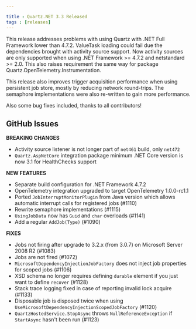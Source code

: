 ```yaml
---

title : Quartz.NET 3.3 Released
tags : [releases]
---
```


This release addresses problems with using Quartz with .NET Full Framework lower than 4.7.2. ValueTask loading
could fail due the dependencies brought with activity source support. Now activity sources are only supported when
using .NET Framework >= 4.7.2 and netstandard >= 2.0. This also raises requirement the same way for package
Quartz.OpenTelemetry.Instrumentation.

This release also improves trigger acquisition performance when using persistent job store, mostly by reducing network round-trips.
The semaphore implementations were also re-written to gain more performance.

Also some bug fixes included, thanks to all contributors!

## GitHub Issues

__BREAKING CHANGES__

* Activity source listener is not longer part of `net461` build, only `net472`
* `Quartz.AspNetCore` integration package minimum .NET Core version is now 3.1 for HealthChecks support
  
__NEW FEATURES__

* Separate build configuration for .NET Framework 4.7.2
* OpenTelemetry integration upgraded to target OpenTelemetry 1.0.0-rc1.1
* Ported `JobInterruptMonitorPlugin` from Java version which allows automatic interrupt calls for registered jobs (#1110)
* Rewrite semaphore implementations (#1115)
* `UsingJobData` now has `Guid` and `char` overloads (#1141)
* Add a regular `AddJob(Type)` (#1090)
  
__FIXES__

* Jobs not firing after upgrade to 3.2.x (from 3.0.7) on Microsoft Server 2008 R2 (#1083)
* Jobs are not fired (#1072)
* `MicrosoftDependencyInjectionJobFactory` does not inject job properties for scoped jobs (#1106)
* XSD schema no longer requires defining `durable` element if you just want to define `recover` (#1128)
* Stack trace logging fixed in case of reporting invalid lock acquire (#1133)
* Disposable job is disposed twice when using `UseMicrosoftDependencyInjectionScopedJobFactory` (#1120)
* `QuartzHostedService.StopAsync` throws `NullReferenceException` if `StartAsync` hasn't been run (#1123)

<Download />
